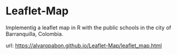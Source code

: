 # Leaflet-Map

Implementig a leaflet map in R with the public schools in the city of Barranquilla, Colombia.

url: https://alvaropabon.github.io/Leaflet-Map/leaflet_map.html
